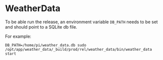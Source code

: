 # WeatherData

To be able run the release, an environment variable `DB_PATH` needs to be set
and should point to a SQLite db file.

For example:

```
DB_PATH=/home/pi/weather_data.db sudo /opt/app/weather_data/_build/prod/rel/weather_data/bin/weather_data start
```
